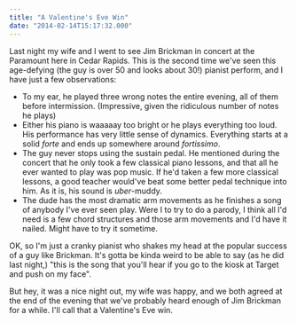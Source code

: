 ```yaml
---
title: "A Valentine's Eve Win"
date: "2014-02-14T15:17:32.000"
---
```


Last night my wife and I went to see Jim Brickman in concert at the Paramount here in Cedar Rapids. This is the second time we've seen this age-defying (the guy is over 50 and looks about 30!) pianist perform, and I have just a few observations:

- To my ear, he played three wrong notes the entire evening, all of them before intermission. (Impressive, given the ridiculous number of notes he plays)
- Either his piano is waaaaay too bright or he plays everything too loud. His performance has very little sense of dynamics. Everything starts at a solid _forte_ and ends up somewhere around _fortissimo_.
- The guy never stops using the sustain pedal. He mentioned during the concert that he only took a few classical piano lessons, and that all he ever wanted to play was pop music. If he'd taken a few more classical lessons, a good teacher would've beat some better pedal technique into him. As it is, his sound is _uber_\-muddy.
- The dude has the most dramatic arm movements as he finishes a song of anybody I've ever seen play. Were I to try to do a parody, I think all I'd need is a few chord structures and those arm movements and I'd have it nailed. Might have to try it sometime.

OK, so I'm just a cranky pianist who shakes my head at the popular success of a guy like Brickman. It's gotta be kinda weird to be able to say (as he did last night,) "this is the song that you'll hear if you go to the kiosk at Target and push on my face".

But hey, it was a nice night out, my wife was happy, and we both agreed at the end of the evening that we've probably heard enough of Jim Brickman for a while. I'll call that a Valentine's Eve win.
